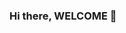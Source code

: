 ### Hi there, WELCOME 👋

<!--
**toptod/toptod** is a ✨ _special_ ✨ repository because its `README.md` (this file) appears on your GitHub profile.
Hi everyone, I'm Marco, I'm 19 y.o. and I'm from Venice (IT) and I'm attending the first year of aerospace engineering at the University of Padua

Here are some ideas to get you started:

- 🌱 I’m currently learning how to code properly
- 🤔 I’m looking for help with coding 
- 📫 How to reach me: marco_.2903 (ig)
- 😄 Pronouns: he/him

-->
